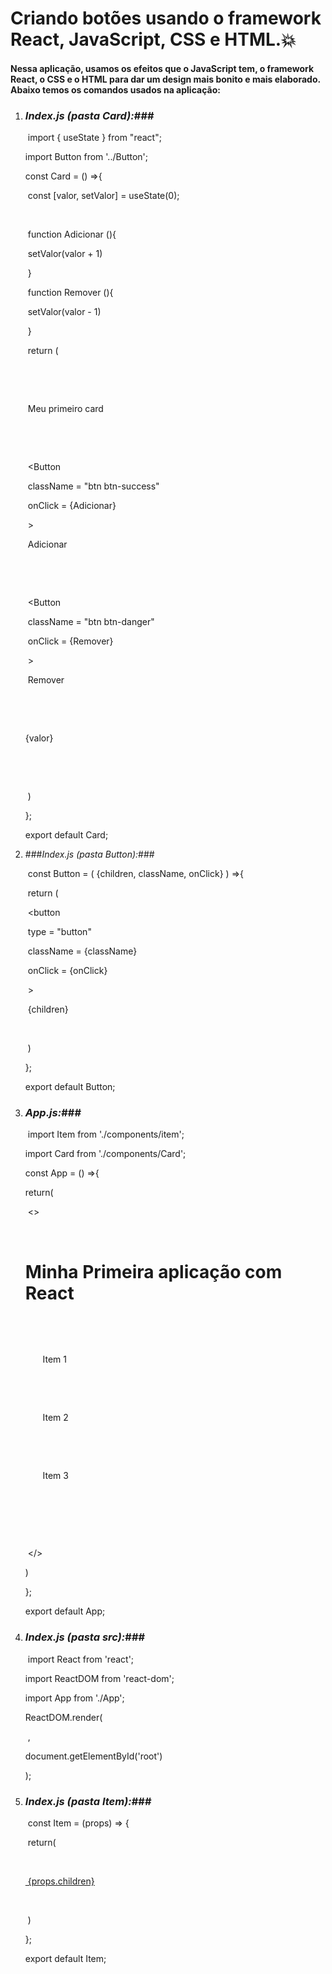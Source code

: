 # Criando botões usando o framework React, JavaScript, CSS e HTML.💥

#### Nessa aplicação, usamos os efeitos que o JavaScript tem, o framework React, o CSS e o HTML para dar um design mais bonito e mais elaborado. Abaixo temos os comandos usados na aplicação:



1. ### _*Index.js (pasta Card):*_###

   ​	import { useState } from "react";

   import Button from '../Button';

   const Card = () =>{

   ​    const [valor, setValor] = useState(0);

   ​    

   ​    function Adicionar (){

   ​        setValor(valor + 1)

   ​    }

   ​    function Remover (){

   ​        setValor(valor - 1)

   ​    }

   ​    return (

   ​        <div className="card">

   ​            <div className="card-header">

   ​               Meu primeiro card

   ​            </div>

   ​            <div className="card-body">

   ​                <Button

   ​                    className = "btn btn-success"

   ​                    onClick = {Adicionar}

   ​                >

   ​                    Adicionar

   ​                </Button>

   ​                

   ​                <Button

   ​                    className = "btn btn-danger"

   ​                    onClick = {Remover}

   ​                >

   ​                    Remover

   ​                </Button>

   ​                <p>{valor}</p>

   ​            </div>

   ​        </div>

   ​    )

   };

   export default Card;

2. ###_Index.js (pasta Button):_###

   ​	const Button = ( {children, className, onClick} ) =>{

   ​    return (

   ​        <button

   ​            type = "button"

   ​            className = {className}

   ​            onClick = {onClick}

   ​        >

   ​            {children}

   ​        </button>    

   ​    )

   };

   export default Button; 

3. ### _App.js:_###

   ​	import Item from './components/item';

   import Card from './components/Card';

   const App = () =>{

     return(

   ​    <>

   ​      <h1>Minha Primeira aplicação com React</h1>

   ​      <ul>

   ​        <Item>

   ​          Item 1

   ​        </Item>

   ​        <Item>

   ​          Item 2

   ​        </Item>

   ​        <Item>

   ​          Item 3

   ​        </Item>

   ​      </ul>

   ​      <Card />

   ​    </>

     )

   };

   export default App;

4. ### _Index.js (pasta src):_###

   ​	import React from 'react';

   import ReactDOM from 'react-dom';

   import App from './App';

   ReactDOM.render(  

   ​    <App />,

     document.getElementById('root')

   );

5. ### _Index.js (pasta Item):_###

   ​	const Item = (props) => {

   ​    return(

   ​        <a href="/" className="list-group-item list-group-item-action list-group-item-dark">

   ​          {props.children}

   ​        </a>

   ​    )

   };

   export default Item;